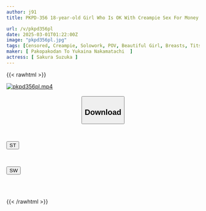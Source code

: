 ```yaml
---
author: j91
title: PKPD-356 18-year-old Girl Who Is OK With Creampie Sex For Money. She Looks Quiet But Is Actually A Hidden Perverted Masochist. Suzuka Sakura

url: /v/pkpd356pl
date: 2025-03-01T01:22:00Z
image: "pkpd356pl.jpg"
tags: [Censored, Creampie, Solowork, POV, Beautiful Girl, Breasts, Tits	]
maker: [ Pakopakodan To Yukaina Nakamatachi  ]
actress: [ Sakura Suzuka ]
---
```



{{< rawhtml >}}

<div class="video" data-videoid="gVlaGPLj1bTqj7A">
    <a href="javascript:;">
        <img src="/v/pkpd356pl/pkpd356pl.jpg" width="WIDTH" height="HEIGHT" alt="pkpd356pl.mp4" loading="lazy">
    </a>
</div>

<script type="text/javascript" src="https://j91.asia/asset/on-demand-st.js"></script>

<br>
  <link rel="stylesheet" href="https://j91.asia/asset/bs5.css">
  
  <center>
  <button class="btn btn-primary" type="button" data-bs-toggle="collapse" data-bs-target=".multi-collapse" aria-expanded="false" aria-controls="multiCollapseExample1 multiCollapseExample2"><h2>Download</h2></button></center>
</p>
<div class="row">
  <div class="col">
    <div class="collapse multi-collapse" id="multiCollapseExample1">
      <div class="card card-body">
	      	      <br>
<div class="buttons">  
<p><a href="/v/pkpd356pl/st.html" target="_blank"><button class="btn-hover color-3"><i class="fa fa-download"></i> ST</button></a></p></div>
    </div>
  </div>
</div>
  <div class="col">
    <div class="collapse multi-collapse" id="multiCollapseExample2">
      <div class="card card-body">
	      <br>
<div class="buttons">
<p><a href="/v/pkpd356pl/sw.html" target="_blank"><button class="btn-hover color-2"><i class="fa fa-download"></i> SW</button></a></p></div>
<br><br>
      </div>
    </div>
  </div>
</div>

{{< /rawhtml >}}